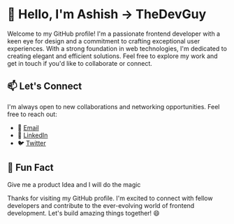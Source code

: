 # 👋 Hello, I'm Ashish -> TheDevGuy

Welcome to my GitHub profile! I'm a passionate frontend developer with a keen eye for design and a commitment to crafting exceptional user experiences. With a strong foundation in web technologies, I'm dedicated to creating elegant and efficient solutions. Feel free to explore my work and get in touch if you'd like to collaborate or connect.

## 📫 Let's Connect

I'm always open to new collaborations and networking opportunities. Feel free to reach out:

- 📧 [Email](mailto:kbashish1312@gmail.com)
- 💼 [LinkedIn](https://www.linkedin.com/in/ashishkubehera/)
- 🐦 [Twitter](https://twitter.com/AshishK52915440)

## 🌟 Fun Fact

Give me a product Idea and I will do the magic 

Thanks for visiting my GitHub profile. I'm excited to connect with fellow developers and contribute to the ever-evolving world of frontend development. Let's build amazing things together! 😄
